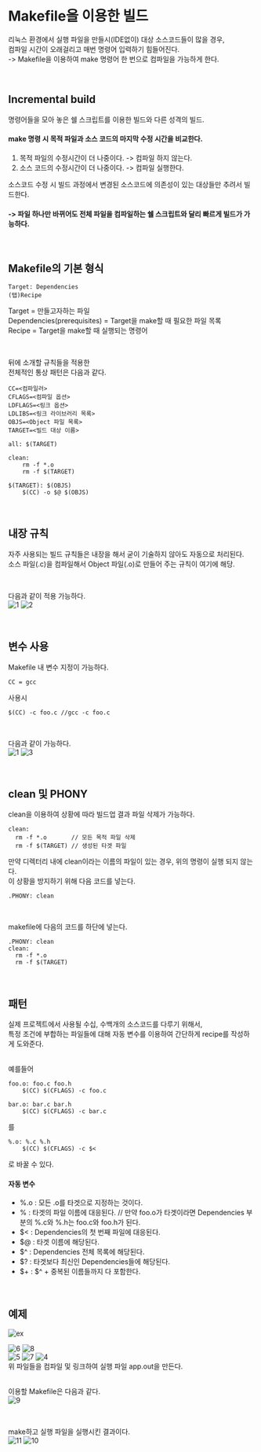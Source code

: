 # Makefile을 이용한 빌드
리눅스 환경에서 실행 파일을 만들시(IDE없이) 대상 소스코드들이 많을 경우,   
컴파일 시간이 오래걸리고 매번 명령어 입력하기 힘들어진다.   
-> Makefile을 이용하여 make 명령어 한 번으로 컴파일을 가능하게 한다.

<br>

## Incremental build
명령어들을 모아 놓은 쉘 스크립트를 이용한 빌드와 다른 성격의 빌드.   
#### make 명령 시 목적 파일과 소스 코드의 마지막 수정 시간을 비교한다.
1. 목적 파일의 수정시간이 더 나중이다. -> 컴파일 하지 않는다.
2. 소스 코드의 수정시간이 더 나중이다. -> 컴파일 실행한다.   

소스코드 수정 시 빌드 과정에서 변경된 소스코드에 의존성이 있는 대상들만 추려서 빌드한다.   
#### -> 파일 하나만 바뀌어도 전체 파일을 컴파일하는 쉘 스크립트와 달리 빠르게 빌드가 가능하다.

<br>

## Makefile의 기본 형식
```
Target: Dependencies   
(탭)Recipe   
```
Target = 만들고자하는 파일   
Dependencies(prerequisites) = Target을 make할 때 필요한 파일 목록   
Recipe = Target을 make할 때 실행되는 명령어   

<br>

뒤에 소개할 규칙들을 적용한   
전체적인 통상 패턴은 다음과 같다.
```
CC=<컴파일러>
CFLAGS=<컴파일 옵션>
LDFLAGS=<링크 옵션>
LDLIBS=<링크 라이브러리 목록>
OBJS=<Object 파일 목록>
TARGET=<빌드 대상 이름>
 
all: $(TARGET)
 
clean:
    rm -f *.o
    rm -f $(TARGET)
 
$(TARGET): $(OBJS)
    $(CC) -o $@ $(OBJS)
```

<br>

## 내장 규칙
자주 사용되는 빌드 규칙들은 내장을 해서 굳이 기술하지 않아도 자동으로 처리된다.   
소스 파일(.c)을 컴파일해서 Object 파일(.o)로 만들어 주는 규칙이 여기에 해당.   

<br>

다음과 같이 적용 가능하다.   
![1](https://github.com/HongryeolSeong/Study_Build/blob/main/refimg/m1.png)  ![2](https://github.com/HongryeolSeong/Study_Build/blob/main/refimg/m2.png)

<br>

## 변수 사용
Makefile 내 변수 지정이 가능하다.   
```
CC = gcc
```
사용시
```
$(CC) -c foo.c //gcc -c foo.c
```

<br>

다음과 같이  가능하다.   
![1](https://github.com/HongryeolSeong/Study_Build/blob/main/refimg/m1.png)  ![3](https://github.com/HongryeolSeong/Study_Build/blob/main/refimg/m3n.png)   

<br>

## clean 및 PHONY
clean을 이용하여 상황에 따라 빌드업 결과 파일 삭제가 가능하다.
```
clean:
  rm -f *.o       // 모든 목적 파일 삭제
  rm -f $(TARGET) // 생성된 타겟 파일 
```
만약 디렉터리 내에 clean이라는 이름의 파일이 있는 경우, 위의 명령이 실행 되지 않는다.   
이 상황을 방지하기 위해 다음 코드를 넣는다.   
```
.PHONY: clean
```
<br>

makefile에 다음의 코드를 하단에 넣는다.
```
.PHONY: clean
clean:
  rm -f *.o
  rm -f $(TARGET)
```

<br>

## 패턴
실제 프로젝트에서 사용될 수십, 수백개의 소스코드를 다루기 위해서,   
특정 조건에 부합하는 파일들에 대해 자동 변수를 이용하여 간단하게 recipe를 작성하게 도와준다.   
<br>

예를들어
```
foo.o: foo.c foo.h
    $(CC) $(CFLAGS) -c foo.c
    
bar.o: bar.c bar.h
    $(CC) $(CFLAGS) -c bar.c
```
를
```
%.o: %.c %.h
    $(CC) $(CFLAGS) -c $<
```
로 바꿀 수 있다.
<br>

#### 자동 변수
- %.o : 모든 .o를 타겟으로 지정하는 것이다.   
- % : 타겟의 파일 이름에 대응된다. // 만약 foo.o가 타겟이라면 Dependencies 부분의 %.c와 %.h는 foo.c와 foo.h가 된다.   
- $< : Dependencies의 첫 번째 파일에 대응된다.   
- $@ : 타겟 이름에 해당된다.   
- $^ : Dependencies 전체 목록에 해당된다.
- $? : 타겟보다 최신인 Dependencies들에 해당된다.
- $+ : $^ + 중복된 이름들까지 다 포함한다.

<br>

## 예제
![ex](https://www.tuwlab.com/files/attach/images/2382/193/027/7e9501d245506aae63834478c8b28917.png)   

![6](https://github.com/HongryeolSeong/Study_Build/blob/main/refimg/m6.png)  ![8](https://github.com/HongryeolSeong/Study_Build/blob/main/refimg/m8.png)   
![5](https://github.com/HongryeolSeong/Study_Build/blob/main/refimg/m5.png)  ![7](https://github.com/HongryeolSeong/Study_Build/blob/main/refimg/m7.png)  ![4](https://github.com/HongryeolSeong/Study_Build/blob/main/refimg/m4.png)   
위 파일들을 컴파일 및 링크하여 실행 파일 app.out을 만든다.   
<br>

이용할 Makefile은 다음과 같다.   
![9](https://github.com/HongryeolSeong/Study_Build/blob/main/refimg/m12.png)   

<br>

make하고 실행 파일을 실행시킨 결과이다.   
![11](https://github.com/HongryeolSeong/Study_Build/blob/main/refimg/m11.png)  ![10](https://github.com/HongryeolSeong/Study_Build/blob/main/refimg/m10.png)

<br>
